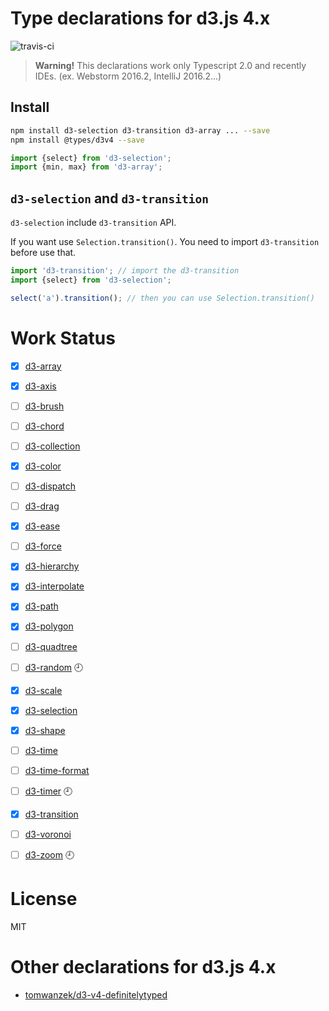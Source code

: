 Type declarations for d3.js 4.x
================================================
![travis-ci](https://travis-ci.org/iamssen/typings-d3.svg?branch=master)

> **Warning!**
> This declarations work only Typescript 2.0 and recently IDEs.
> (ex. Webstorm 2016.2, IntelliJ 2016.2...)

Install
------------------------------------------------
```bash
npm install d3-selection d3-transition d3-array ... --save
npm install @types/d3v4 --save
```

```typescript
import {select} from 'd3-selection';
import {min, max} from 'd3-array';
```

`d3-selection` and `d3-transition`
------------------------------------------------
`d3-selection` include `d3-transition` API.

If you want use `Selection.transition()`. You need to import `d3-transition` before use that.

```typescript
import 'd3-transition'; // import the d3-transition
import {select} from 'd3-selection';

select('a').transition(); // then you can use Selection.transition()
```


Work Status
================================================
- [x] [d3-array]
- [x] [d3-axis]
- [ ] [d3-brush]
- [ ] [d3-chord]
- [ ] [d3-collection]
- [x] [d3-color]
- [ ] [d3-dispatch]
- [ ] [d3-drag]
- [x] [d3-ease]
- [ ] [d3-force]
- [x] [d3-hierarchy]
- [x] [d3-interpolate]
- [x] [d3-path]
- [x] [d3-polygon]
- [ ] [d3-quadtree]
- [ ] [d3-random] 🕘
- [x] [d3-scale]
- [x] [d3-selection]
- [x] [d3-shape]
- [ ] [d3-time]
- [ ] [d3-time-format]
- [ ] [d3-timer] 🕘
- [x] [d3-transition]
- [ ] [d3-voronoi]
- [ ] [d3-zoom] 🕘


License
================================================
MIT


Other declarations for d3.js 4.x
================================================
- [tomwanzek/d3-v4-definitelytyped](https://github.com/tomwanzek/d3-v4-definitelytyped)


[d3-array]: https://github.com/d3/d3-array
[d3-axis]: https://github.com/d3/d3-axis
[d3-brush]: https://github.com/d3/d3-brush
[d3-chord]: https://github.com/d3/d3-chord
[d3-collection]: https://github.com/d3/d3-collection
[d3-color]: https://github.com/d3/d3-color
[d3-dispatch]: https://github.com/d3/d3-dispatch
[d3-drag]: https://github.com/d3/d3-drag
[d3-ease]: https://github.com/d3/d3-ease
[d3-force]: https://github.com/d3/d3-force
[d3-hierarchy]: https://github.com/d3/d3-hierarchy
[d3-interpolate]: https://github.com/d3/d3-interpolate
[d3-path]: https://github.com/d3/d3-path
[d3-polygon]: https://github.com/d3/d3-polygon
[d3-quadtree]: https://github.com/d3/d3-quadtree
[d3-random]: https://github.com/d3/d3-random
[d3-scale]: https://github.com/d3/d3-scale
[d3-selection]: https://github.com/d3/d3-selection
[d3-shape]: https://github.com/d3/d3-shape
[d3-time]: https://github.com/d3/d3-time
[d3-time-format]: https://github.com/d3/d3-time-format
[d3-timer]: https://github.com/d3/d3-timer
[d3-transition]: https://github.com/d3/d3-transition
[d3-voronoi]: https://github.com/d3/d3-voronoi
[d3-zoom]: https://github.com/d3/d3-zoom